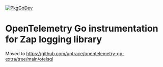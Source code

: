 [![PkgGoDev](https://pkg.go.dev/badge/github.com/uptrace/uptrace-go/extra/otelzap)](https://pkg.go.dev/github.com/uptrace/uptrace-go/extra/otelzap)

# OpenTelemetry Go instrumentation for Zap logging library

Moved to https://github.com/uptrace/opentelemetry-go-extra/tree/main/otelsql
